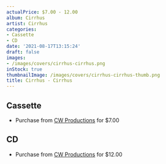 ```yaml
---
actualPrice: $7.00 - 12.00
album: Cirrhus
artist: Cirrhus
categories:
- Cassette
- CD
date: '2021-08-17T13:15:24'
draft: false
images:
- /images/covers/cirrhus-cirrhus.png
inStock: true
thumbnailImage: /images/covers/cirrhus-cirrhus-thumb.png
title: Cirrhus - Cirrhus
---
```


## Cassette
* Purchase from [CW Productions](https://shop.cwproductions.net/products/cirrhus-cirrhus-tape-1) for $7.00
## CD
* Purchase from [CW Productions](https://shop.cwproductions.net/products/cirrhus-cirrhus-cd) for $12.00
